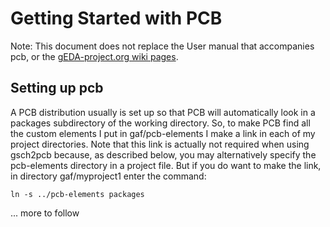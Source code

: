 # Getting Started with PCB

Note: This document does not replace the User manual that accompanies pcb, or the [gEDA-project.org wiki pages](http://wiki.geda-project.org/).

## Setting up pcb

A PCB distribution usually is set up so that PCB will automatically look in a packages subdirectory of the working directory. So, to make PCB find all the custom elements I put in gaf/pcb-elements I make a link in each of my project directories.
Note that this link is actually not required when using gsch2pcb because, as described below, you may alternatively specify the pcb-elements directory in a project file.
But if you do want to make the link, in directory gaf/myproject1 enter the command:

```
ln -s ../pcb-elements packages
```

... more to follow
